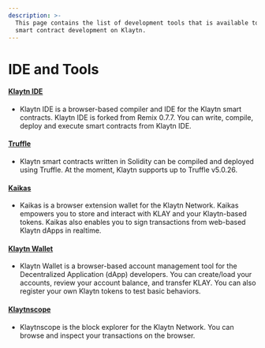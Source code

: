 ```yaml
---
description: >-
  This page contains the list of development tools that is available to help
  smart contract development on Klaytn.
---
```


# IDE and Tools

#### [Klaytn IDE](broken-reference) <a href="#klaytn-ide" id="klaytn-ide"></a>

* Klaytn IDE is a browser-based compiler and IDE for the Klaytn smart contracts. Klaytn IDE is forked from Remix 0.7.7. You can write, compile, deploy and execute smart contracts from Klaytn IDE.

#### [Truffle](../../toolkit/truffle.md) <a href="#truffle" id="truffle"></a>

* Klaytn smart contracts written in Solidity can be compiled and deployed using Truffle. At the moment, Klaytn supports up to Truffle v5.0.26.

#### [Kaikas](../../dapp/developer-tools/wallets/kaikas.md) <a href="#kaikas" id="kaikas"></a>

* Kaikas is a browser extension wallet for the Klaytn Network. Kaikas empowers you to store and interact with KLAY and your Klaytn-based tokens. Kaikas also enables you to sign transactions from web-based Klaytn dApps in realtime.

#### [Klaytn Wallet](../../dapp/developer-tools/wallets/klaytn-wallet.md) <a href="#klaytn-wallet" id="klaytn-wallet"></a>

* Klaytn Wallet is a browser-based account management tool for the Decentralized Application (dApp) developers. You can create/load your accounts, review your account balance, and transfer KLAY. You can also register your own Klaytn tokens to test basic behaviors.

#### [Klaytnscope](../../dapp/developer-tools/block-explorers/klaytnscope.md) <a href="#klaytnscope" id="klaytnscope"></a>

* Klaytnscope is the block explorer for the Klaytn Network. You can browse and inspect your transactions on the browser.
